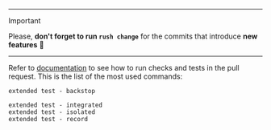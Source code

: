 <!--
Description of changes.
-->

---

> [!IMPORTANT]
> Please, **don't forget to run `rush change`** for the commits that introduce **new features** 🙏

---

Refer to [documentation](https://github.com/gooddata/gooddata-ui-sdk/blob/master/dev_docs/continuous_integration.md) to see how to run checks and tests in the pull request. This is the list of the most used commands:

```
extended test - backstop
```

```
extended test - integrated
extended test - isolated
extended test - record
```
